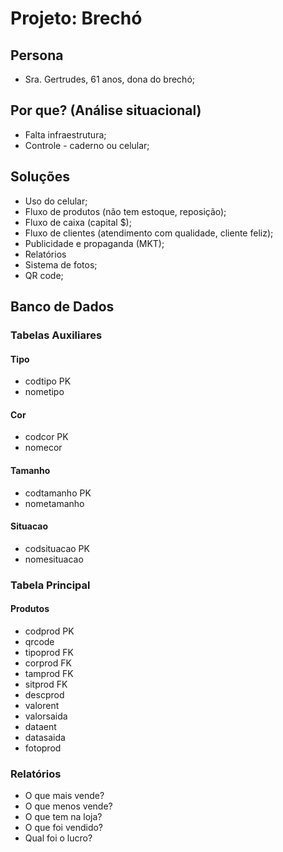 # Projeto: Brechó

## Persona
- Sra. Gertrudes, 61 anos, dona do brechó;

## Por que? (Análise situacional)
- Falta infraestrutura;
- Controle - caderno ou celular;

## Soluções
- Uso do celular;
- Fluxo de produtos (não tem estoque, reposição);
- Fluxo de caixa (capital $);
- Fluxo de clientes (atendimento com qualidade, cliente feliz);
- Publicidade e propaganda (MKT);
- Relatórios
- Sistema de fotos;
- QR code;

## Banco de Dados

### Tabelas Auxiliares

#### Tipo
- codtipo PK
- nometipo

#### Cor
- codcor PK
- nomecor

#### Tamanho
- codtamanho PK
- nometamanho

#### Situacao
- codsituacao PK
- nomesituacao

### Tabela Principal
#### Produtos
- codprod PK
- qrcode
- tipoprod FK
- corprod FK
- tamprod FK
- sitprod FK
- descprod
- valorent
- valorsaida
- dataent
- datasaida
- fotoprod


### Relatórios
- O que mais vende?
- O que menos vende?
- O que tem na loja?
- O que foi vendido?
- Qual foi o lucro?